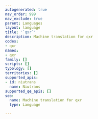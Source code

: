 ```yaml
---
autogenerated: true
nav_order: 999
nav_exclude: true
parent: Languages
layout: language
title: '`qxr`'
description: Machine translation for qxr
codes:
- qxr
names:
- qxr
family: []
scripts: []
typology: []
territories: []
supported_apis:
- id: niutrans
  name: Niutrans
supported_qe_apis: []
seo:
  name: Machine translation for qxr
  type: Language

---
```


